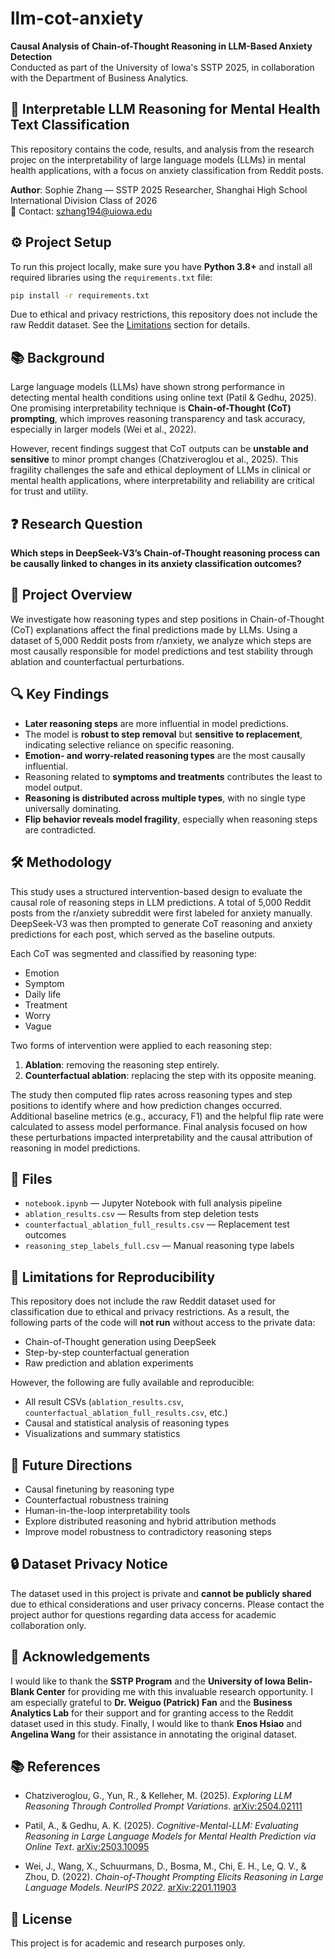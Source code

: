 # llm-cot-anxiety

**Causal Analysis of Chain-of-Thought Reasoning in LLM-Based Anxiety Detection**  
Conducted as part of the University of Iowa's SSTP 2025, in collaboration with the Department of Business Analytics.

## 🧠 Interpretable LLM Reasoning for Mental Health Text Classification

This repository contains the code, results, and analysis from the research projec on the interpretability of large language models (LLMs) in mental health applications, with a focus on anxiety classification from Reddit posts.

**Author**: Sophie Zhang — SSTP 2025 Researcher, Shanghai High School International Division Class of 2026   
📧 Contact: szhang194@uiowa.edu

## ⚙️ Project Setup

To run this project locally, make sure you have **Python 3.8+** and install all required libraries using the `requirements.txt` file:

```bash
pip install -r requirements.txt
```

Due to ethical and privacy restrictions, this repository does not include the raw Reddit dataset. See the [Limitations](#-limitations-for-reproducibility) section for details.

## 📚 Background

Large language models (LLMs) have shown strong performance in detecting mental health conditions using online text (Patil & Gedhu, 2025). One promising interpretability technique is **Chain-of-Thought (CoT) prompting**, which improves reasoning transparency and task accuracy, especially in larger models (Wei et al., 2022).  

However, recent findings suggest that CoT outputs can be **unstable and sensitive** to minor prompt changes (Chatziveroglou et al., 2025). This fragility challenges the safe and ethical deployment of LLMs in clinical or mental health applications, where interpretability and reliability are critical for trust and utility.

## ❓ Research Question

**Which steps in DeepSeek-V3’s Chain-of-Thought reasoning process can be causally linked to changes in its anxiety classification outcomes?**

## 📌 Project Overview

We investigate how reasoning types and step positions in Chain-of-Thought (CoT) explanations affect the final predictions made by LLMs. Using a dataset of 5,000 Reddit posts from r/anxiety, we analyze which steps are most causally responsible for model predictions and test stability through ablation and counterfactual perturbations.

## 🔍 Key Findings

- **Later reasoning steps** are more influential in model predictions.
- The model is **robust to step removal** but **sensitive to replacement**, indicating selective reliance on specific reasoning.
- **Emotion- and worry-related reasoning types** are the most causally influential.
- Reasoning related to **symptoms and treatments** contributes the least to model output.
- **Reasoning is distributed across multiple types**, with no single type universally dominating.
- **Flip behavior reveals model fragility**, especially when reasoning steps are contradicted.

## 🛠️ Methodology

This study uses a structured intervention-based design to evaluate the causal role of reasoning steps in LLM predictions. A total of 5,000 Reddit posts from the r/anxiety subreddit were first labeled for anxiety manually. DeepSeek-V3 was then prompted to generate CoT reasoning and anxiety predictions for each post, which served as the baseline outputs.

Each CoT was segmented and classified by reasoning type:  
- Emotion  
- Symptom  
- Daily life  
- Treatment  
- Worry  
- Vague

Two forms of intervention were applied to each reasoning step:
1. **Ablation**: removing the reasoning step entirely.
2. **Counterfactual ablation**: replacing the step with its opposite meaning.

The study then computed flip rates across reasoning types and step positions to identify where and how prediction changes occurred. Additional baseline metrics (e.g., accuracy, F1) and the helpful flip rate were calculated to assess model performance. Final analysis focused on how these perturbations impacted interpretability and the causal attribution of reasoning in model predictions.

## 📁 Files

- `notebook.ipynb` — Jupyter Notebook with full analysis pipeline
- `ablation_results.csv` — Results from step deletion tests
- `counterfactual_ablation_full_results.csv` — Replacement test outcomes
- `reasoning_step_labels_full.csv` — Manual reasoning type labels

## 🚫 Limitations for Reproducibility

This repository does not include the raw Reddit dataset used for classification due to ethical and privacy restrictions. As a result, the following parts of the code will **not run** without access to the private data:

- Chain-of-Thought generation using DeepSeek
- Step-by-step counterfactual generation
- Raw prediction and ablation experiments

However, the following are fully available and reproducible:

- All result CSVs (`ablation_results.csv`, `counterfactual_ablation_full_results.csv`, etc.)
- Causal and statistical analysis of reasoning types
- Visualizations and summary statistics

## 🔮 Future Directions

- Causal finetuning by reasoning type
- Counterfactual robustness training
- Human-in-the-loop interpretability tools
- Explore distributed reasoning and hybrid attribution methods
- Improve model robustness to contradictory reasoning steps

## 🔒 Dataset Privacy Notice

The dataset used in this project is private and **cannot be publicly shared** due to ethical considerations and user privacy concerns. Please contact the project author for questions regarding data access for academic collaboration only.

## 🙏 Acknowledgements

I would like to thank the **SSTP Program** and the **University of Iowa Belin-Blank Center** for providing me with this invaluable research opportunity. I am especially grateful to **Dr. Weiguo (Patrick) Fan** and the **Business Analytics Lab** for their support and for granting access to the Reddit dataset used in this study. Finally, I would like to thank **Enos Hsiao** and **Angelina Wang** for their assistance in annotating the original dataset.

## 📚 References

- Chatziveroglou, G., Yun, R., & Kelleher, M. (2025). *Exploring LLM Reasoning Through Controlled Prompt Variations*. [arXiv:2504.02111](https://doi.org/10.48550/arxiv.2504.02111)

- Patil, A., & Gedhu, A. K. (2025). *Cognitive-Mental-LLM: Evaluating Reasoning in Large Language Models for Mental Health Prediction via Online Text*. [arXiv:2503.10095](https://arxiv.org/abs/2503.10095)

- Wei, J., Wang, X., Schuurmans, D., Bosma, M., Chi, E. H., Le, Q. V., & Zhou, D. (2022). *Chain-of-Thought Prompting Elicits Reasoning in Large Language Models*. *NeurIPS 2022*. [arXiv:2201.11903](https://doi.org/10.48550/arxiv.2201.11903)

## 📄 License

This project is for academic and research purposes only.


